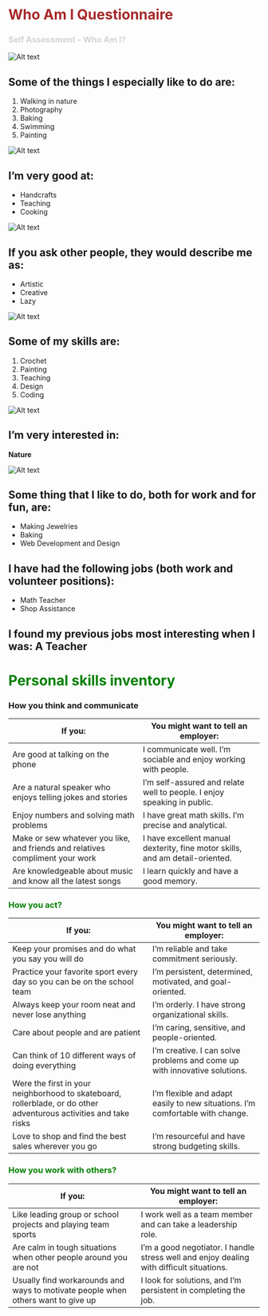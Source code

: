 

<h1 style="color:brown">Who Am I Questionnaire</h1>
<h3 style="color:lightgray">Self Assessment - Who Am I?</h3>


![Alt text](who.gif)


## Some of the things I especially like to do are:
1. Walking in nature 
1. Photography 
1. Baking
4. Swimming
1. Painting

![Alt text](painting.gif)


## I’m very good at:
- Handcrafts
- Teaching
- Cooking


![Alt text](cooking.gif)


## If you ask other people, they would describe me as: 
- Artistic
- Creative 
- Lazy

![Alt text](lazy.gif)

## Some of my skills are: 
1. Crochet 
1. Painting 
1. Teaching
1. Design
1. Coding 

![Alt text](design.gif)


## I’m very interested in:  
**Nature** 

![Alt text](Nature.gif)

## Some thing that I like to do, both for work and for fun, are: 
- Making Jewelries
- Baking
- Web Development and Design

## I have had the following jobs (both work and volunteer positions): 
- Math Teacher
- Shop Assistance 

## I found my previous jobs most interesting when I was:  **A Teacher**


<h1 style="color:green">Personal 
skills inventory</h1>

### How you think and communicate


| If you:                              | You might want to tell an employer:                                               |
|--------------------------------------|----------------------------------------------------------------------------------|
| Are good at talking on the phone     | I communicate well. I’m sociable and enjoy working with people.                   |
| Are a natural speaker who enjoys telling jokes and stories | I’m self-assured and relate well to people. I enjoy speaking in public. |
| Enjoy numbers and solving math problems | I have great math skills. I’m precise and analytical.                           |
| Make or sew whatever you like, and friends and relatives compliment your work | I have excellent manual dexterity, fine motor skills, and am detail-oriented. |
| Are knowledgeable about music and know all the latest songs                   | I learn quickly and have a good memory.                                          |

<h3 style="color:green">How you act?</h3>

| If you:                                       | You might want to tell an employer:                                           |
|-----------------------------------------------|------------------------------------------------------------------------------|
| Keep your promises and do what you say you will do | I’m reliable and take commitment seriously.                                |
| Practice your favorite sport every day so you can be on the school team | I’m persistent, determined, motivated, and goal-oriented.             |
| Always keep your room neat and never lose anything | I’m orderly. I have strong organizational skills.                        |
| Care about people and are patient             | I’m caring, sensitive, and people-oriented.                                |
| Can think of 10 different ways of doing everything | I’m creative. I can solve problems and come up with innovative solutions. |
| Were the first in your neighborhood to skateboard, rollerblade, or do other adventurous activities and take risks | I’m flexible and adapt easily to new situations. I’m comfortable with change. |
| Love to shop and find the best sales wherever you go | I’m resourceful and have strong budgeting skills.                         |

<h3 style="color:green">How you work with others?</h3>

| If you:                                                                                                  | You might want to tell an employer:                                       |
|----------------------------------------------------------------------------------------------------------|------------------------------------------------------------------------------|
| Like leading group or school projects and playing team sports                                             | I work well as a team member and can take a leadership role.               |
| Are calm in tough situations when other people around you are not                                         | I’m a good negotiator. I handle stress well and enjoy dealing with difficult situations. |
| Usually find workarounds and ways to motivate people when others want to give up                         | I look for solutions, and I’m persistent in completing the job.             |
